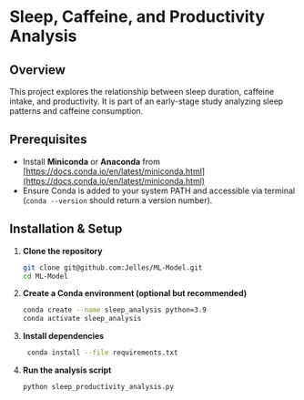 # Sleep, Caffeine, and Productivity Analysis

## Overview
This project explores the relationship between sleep duration, caffeine intake, and productivity. It is part of an early-stage study analyzing sleep patterns and caffeine consumption.

## Prerequisites
- Install **Miniconda** or **Anaconda** from [https://docs.conda.io/en/latest/miniconda.html](https://docs.conda.io/en/latest/miniconda.html)
- Ensure Conda is added to your system PATH and accessible via terminal (`conda --version` should return a version number).

## Installation & Setup
1. **Clone the repository**
   ```sh
   git clone git@github.com:Jelles/ML-Model.git
   cd ML-Model
   ```
2. **Create a Conda environment (optional but recommended)**
   ```sh
   conda create --name sleep_analysis python=3.9
   conda activate sleep_analysis
   ```
3. **Install dependencies**
   ```sh
    conda install --file requirements.txt
   ```
4. **Run the analysis script**
   ```sh
   python sleep_productivity_analysis.py
   ```
